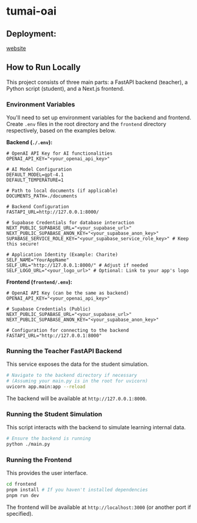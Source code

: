 # tumai-oai

## Deployment:
[website](https://v0-reinforcement-learning-ideas.vercel.app
)

## How to Run Locally

This project consists of three main parts: a FastAPI backend (teacher), a Python script (student), and a Next.js frontend.

### Environment Variables

You'll need to set up environment variables for the backend and frontend. Create `.env` files in the root directory and the `frontend` directory respectively, based on the examples below.

**Backend (`./.env`):**

```env
# OpenAI API Key for AI functionalities
OPENAI_API_KEY="<your_openai_api_key>"

# AI Model Configuration
DEFAULT_MODEL=gpt-4.1
DEFAULT_TEMPERATURE=1

# Path to local documents (if applicable)
DOCUMENTS_PATH=./documents

# Backend Configuration
FASTAPI_URL=http://127.0.0.1:8000/

# Supabase Credentials for database interaction
NEXT_PUBLIC_SUPABASE_URL="<your_supabase_url>"
NEXT_PUBLIC_SUPABASE_ANON_KEY="<your_supabase_anon_key>"
SUPABASE_SERVICE_ROLE_KEY="<your_supabase_service_role_key>" # Keep this secure!

# Application Identity (Example: Charite)
SELF_NAME="YourAppName"
SELF_URL="http://127.0.0.1:8000/" # Adjust if needed
SELF_LOGO_URL="<your_logo_url>" # Optional: Link to your app's logo
```

**Frontend (`frontend/.env`):**

```env
# OpenAI API Key (can be the same as backend)
OPENAI_API_KEY="<your_openai_api_key>"

# Supabase Credentials (Public)
NEXT_PUBLIC_SUPABASE_URL="<your_supabase_url>"
NEXT_PUBLIC_SUPABASE_ANON_KEY="<your_supabase_anon_key>"

# Configuration for connecting to the backend
FASTAPI_URL="http://127.0.0.1:8000"
```

### Running the Teacher FastAPI Backend

This service exposes the data for the student simulation.

```sh
# Navigate to the backend directory if necessary
# (Assuming your main.py is in the root for uvicorn)
uvicorn app.main:app --reload
```
The backend will be available at `http://127.0.0.1:8000`.

### Running the Student Simulation

This script interacts with the backend to simulate learning internal data.

```sh
# Ensure the backend is running
python ./main.py
```

### Running the Frontend

This provides the user interface.

```sh
cd frontend
pnpm install # If you haven't installed dependencies
pnpm run dev
```
The frontend will be available at `http://localhost:3000` (or another port if specified).

